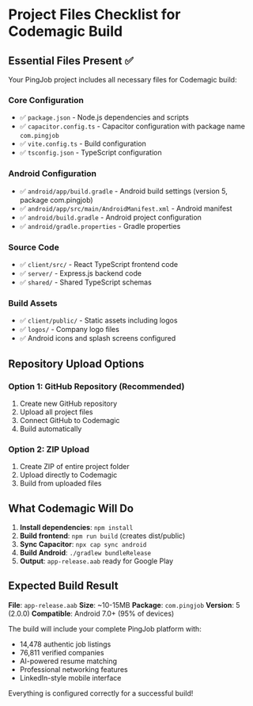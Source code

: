 # Project Files Checklist for Codemagic Build

## Essential Files Present ✅

Your PingJob project includes all necessary files for Codemagic build:

### Core Configuration
- ✅ `package.json` - Node.js dependencies and scripts
- ✅ `capacitor.config.ts` - Capacitor configuration with package name `com.pingjob`
- ✅ `vite.config.ts` - Build configuration
- ✅ `tsconfig.json` - TypeScript configuration

### Android Configuration  
- ✅ `android/app/build.gradle` - Android build settings (version 5, package com.pingjob)
- ✅ `android/app/src/main/AndroidManifest.xml` - Android manifest
- ✅ `android/build.gradle` - Android project configuration
- ✅ `android/gradle.properties` - Gradle properties

### Source Code
- ✅ `client/src/` - React TypeScript frontend code
- ✅ `server/` - Express.js backend code  
- ✅ `shared/` - Shared TypeScript schemas

### Build Assets
- ✅ `client/public/` - Static assets including logos
- ✅ `logos/` - Company logo files
- ✅ Android icons and splash screens configured

## Repository Upload Options

### Option 1: GitHub Repository (Recommended)
1. Create new GitHub repository
2. Upload all project files
3. Connect GitHub to Codemagic
4. Build automatically

### Option 2: ZIP Upload
1. Create ZIP of entire project folder
2. Upload directly to Codemagic
3. Build from uploaded files

## What Codemagic Will Do

1. **Install dependencies**: `npm install`
2. **Build frontend**: `npm run build` (creates dist/public)
3. **Sync Capacitor**: `npx cap sync android`
4. **Build Android**: `./gradlew bundleRelease`
5. **Output**: `app-release.aab` ready for Google Play

## Expected Build Result

**File**: `app-release.aab`
**Size**: ~10-15MB
**Package**: `com.pingjob`
**Version**: 5 (2.0.0)
**Compatible**: Android 7.0+ (95% of devices)

The build will include your complete PingJob platform with:
- 14,478 authentic job listings
- 76,811 verified companies
- AI-powered resume matching
- Professional networking features
- LinkedIn-style mobile interface

Everything is configured correctly for a successful build!